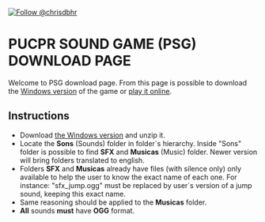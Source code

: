 <a href="https://twitter.com/chrisdbhr"><img src="https://img.shields.io/twitter/follow/chrisdbhr.svg?style=social&amp;label=Follow&amp;maxAge=2592000" alt="Follow @chrisdbhr" data-pin-nopin="true"></a>

# PUCPR SOUND GAME (PSG) DOWNLOAD PAGE
Welcome to PSG download page. From this page is possible to download the [Windows version](https://github.com/pucprsoundgame/PUCPR-SoundGame/raw/master/Builds/Windows/PSG.zip) of the game or [play it online](https://pucprsoundgame.netlify.com).

## Instructions
- Download [the Windows version](https://github.com/pucprsoundgame/PUCPR-SoundGame/raw/master/Builds/Windows/Windows.zip) and unzip it.
- Locate the **Sons** (Sounds) folder in folder´s hierarchy. Inside "Sons" folder is possible to find **SFX** and **Musicas** (Music) folder. Newer version will bring folders translated to english.
- Folders **SFX** and **Musicas** already have files (with silence only) only available to help the user to know the exact name of each one. For instance: "sfx_jump.ogg" must be replaced by user´s version of a jump sound, keeping this exact name.
- Same reasoning should be applied to the **Musicas** folder.
- **All** sounds **must** have **OGG** format.
